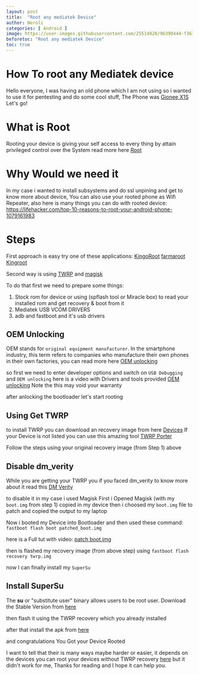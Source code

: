 ```yaml
---
layout: post
title:  "Root any mediatek Device"
author: Neroli
categories: [ Android ]
image: https://user-images.githubusercontent.com/25514920/96390444-f361f200-11b4-11eb-8734-988dd95023b0.png
beforetoc: "Root any mediatek Device"
toc: true
---
```


# How To root any Mediatek device

Hello everyone, I was having an old phone which I am not using so i wanted to use it for pentesting and do some cool stuff, The Phone was [Gionee X1S](https://gadgets.ndtv.com/gionee-x1s-4414) Let's go!

# What is Root
Rooting your device is giving your self access to every thing by attain privileged control over the System 
read more here [Root](https://en.wikipedia.org/wiki/Rooting_(Android))

# Why Would we need it
In my case i wanted to install subsystems and do ssl unpining and get to know more about device,
You can also use your rooted phone as Wifi Repeater, also here is many things you can do with rooted device:
https://lifehacker.com/top-10-reasons-to-root-your-android-phone-1079161983

# Steps
First approach is easy try one of these applications:
[KingoRoot](https://www.oneclickroot.com/download/)
[farmaroot](https://forum.xda-developers.com/apps/framaroot/root-framaroot-one-click-apk-to-root-t2130276)
[Kingroot](https://kingroot.en.uptodown.com/android)

Second way is using [TWRP](https://twrp.me/about/) and [magisk](https://magiskmanager.com/)

To do that first we need to prepare some things:

1) Stock rom for device or using (spflash tool or Miracle box) to read your installed rom and get recovery & boot from it
2) Mediatek USB VCOM DRIVERS
3) adb and fastboot and it's usb drivers

## OEM Unlocking
OEM stands for `original equipment manufacturer`. In the smartphone industry, this term refers to companies who manufacture their own phones in their own factories, you can read more here [OEM unlocking](http://helpto.pro/whats-an-oem-unlock-in-android/)

so first we need to enter developer options and switch on `USB Debugging` and `OEM unlocking`
here is a video with Drivers and tools provided
[OEM unlocking](https://www.youtube.com/watch?v=AEBK3hMvkMM)
Note the this may void your warranty

after anlocking the bootloader let's start rooting


## Using Get TWRP
to install TWRP you can download an recovery image from here [Devices](https://twrp.me/Devices/)
If your Device is not listed you can use this amazing tool [TWRP Porter](https://forum.hovatek.com/thread-21839.html)

Follow the steps using your original recovery image (from Step 1) above

## Disable dm_verity
While you are getting your TWRP you if you faced dm_verity to know more about it read this [DM Verity](https://blog.hovatek.com/dm_verity-is-probably-why-that-twrp-flash-ends-in-a-bootloop/)

to disable it in my case i used Magisk
First i Opened Magisk (with my `boot.img` from step 1) copied in my device
then i choosed my `boot.img` file to patch and copied the output to my laptop 

Now i booted my Device into Bootloader and then used these command:
`fastboot flash boot patched_boot.img`

here is a Full tut with video:
[patch boot.img](https://forum.hovatek.com/thread-21427.html)

then is flashed my recovery image (from above step) using
`fastboot flash recovery twrp.img`

now I can finally install my `SuperSu`

## Install SuperSu
The **su** or "substitute user" binary allows users to be root user.
Download the Stable Version from [here](https://forum.xda-developers.com/apps/supersu/stable-2016-09-01supersu-v2-78-release-t3452703)

then flash it using the TWRP recovery which you already installed 

after that install the apk from [here](https://www.apkmirror.com/apk/codingcode/supersu/supersu-2-82-sr5-release/)

and congratulations You Got your Device Rooted

I want to tell that their is many ways maybe harder or easier, it depends on the devices you can root your devices without TWRP recovery [here](https://forum.hovatek.com/thread-21427.html)
but it didn't work for me, Thanks for reading and I hope it can help you.



